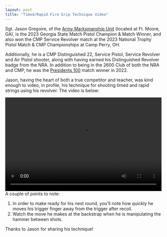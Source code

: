 ```yaml
---
layout: post
title: "Timed/Rapid Fire Grip Technique Video"
---
```

Sgt. Jason Gregoire, of the [Army Marksmanship Unit](https://www.goarmy.com/army-marksmanship-unit.html) (located at Ft. Moore, GA), is the 2023 Georgia State Match Pistol Champion & Match Winner, and also won the CMP Service Revolver match at the 2023 National Trophy Pistol Match & CMP Championships at Camp Perry, OH.

Additionally, he is a CMP Distinguished 22, Service Pistol, Service Revolver and Air Pistol shooter, along with having earned his Distinguished Revolver badge from the NRA. In addition to being in the 2600 Club of both the NRA and CMP, he was the [Presidents 100](https://en.wikipedia.org/wiki/President%27s_Hundred_Tab) match winner in 2022.

Jason, having the heart of both a true competitor and teacher, was kind enough to video, in profile, his technique for shooting timed and rapid strings using his revolver. The video is below:

<video width="500" height="300" controls>
<source src="/assets/video.mp4" type="video/mp4">
</video>

<br>
A couple of points to note:

<ol>
  <li>In order to make ready for his next round, you'll note how quickly he moves his trigger finger away from the trigger after recoil.</li>
  <li>Watch the move he makes at the backstrap when he is manipulating the hammer between shots.</li>
</ol>

Thanks to Jason for sharing his technique!
